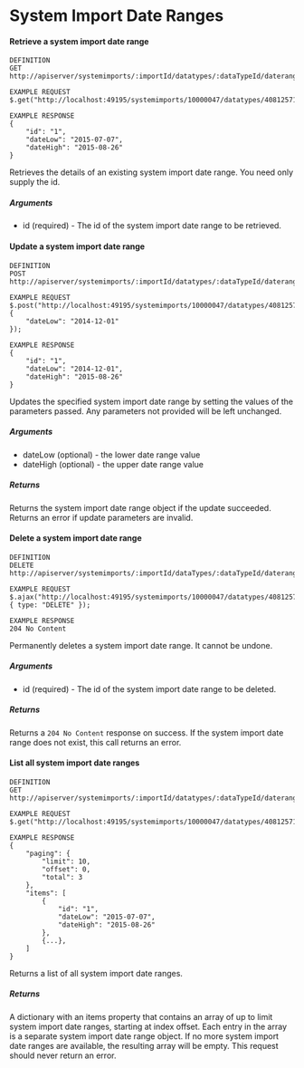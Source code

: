 # System Import Date Ranges

#### Retrieve a system import date range

```
DEFINITION
GET http://apiserver/systemimports/:importId/datatypes/:dataTypeId/dateranges/:id

EXAMPLE REQUEST
$.get("http://localhost:49195/systemimports/10000047/datatypes/40812571/dateranges/1");

EXAMPLE RESPONSE
{
    "id": "1",
    "dateLow": "2015-07-07",
    "dateHigh": "2015-08-26"
}

```

Retrieves the details of an existing system import date range. You need only supply the id.

##### Arguments

* id (required) - The id of the system import date range to be retrieved.

#### Update a system import date range

```
DEFINITION
POST http://apiserver/systemimports/:importId/datatypes/:dataTypeId/dateranges/:id

EXAMPLE REQUEST
$.post("http://localhost:49195/systemimports/10000047/datatypes/40812571/codevalueattributes/1", {
    "dateLow": "2014-12-01"
});

EXAMPLE RESPONSE
{
    "id": "1",
    "dateLow": "2014-12-01",
    "dateHigh": "2015-08-26"
}

```

Updates the specified system import date range by setting the values of the parameters passed. Any parameters not provided will be left unchanged.

##### Arguments

* dateLow (optional) - the lower date range value
* dateHigh (optional) - the upper date range value

##### Returns

Returns the system import date range object if the update succeeded. Returns an error if update parameters are invalid.

#### Delete a system import date range

```
DEFINITION
DELETE http://apiserver/systemimports/:importId/dataTypes/:dataTypeId/dateranges/:id

EXAMPLE REQUEST
$.ajax("http://localhost:49195/systemimports/10000047/datatypes/40812571/dateranges/1", { type: "DELETE" });

EXAMPLE RESPONSE
204 No Content

```

Permanently deletes a system import date range. It cannot be undone.

##### Arguments

* id (required) - The id of the system import date range to be deleted.

##### Returns

Returns a `204 No Content` response on success. If the system import date range does not exist, this call returns an error.

#### List all system import date ranges

```
DEFINITION
GET http://apiserver/systemimports/:importId/datatypes/:dataTypeId/dateranges

EXAMPLE REQUEST
$.get("http://localhost:49195/systemimports/10000047/datatypes/40812571/dateranges");

EXAMPLE RESPONSE
{
    "paging": {
        "limit": 10,
        "offset": 0,
        "total": 3
    },
    "items": [
        {
            "id": "1",
            "dateLow": "2015-07-07",
            "dateHigh": "2015-08-26"
        },
        {...},
    ]
}

```

Returns a list of all system import date ranges.

##### Returns

A dictionary with an items property that contains an array of up to limit system import date ranges, starting at index offset. Each entry in the array is a separate system import date range object. If no more system import date ranges are available, the resulting array will be empty. This request should never return an error.